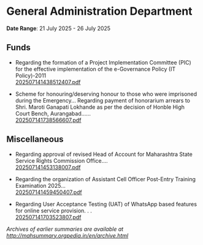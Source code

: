 # General Administration Department

**Date Range**: 21 July 2025 - 26 July 2025


## Funds
- Regarding the formation of a Project Implementation Committee (PIC) for the effective implementation of the e-Governance Policy (IT Policy)-2011\
  [202507141438512407.pdf](https://gr.maharashtra.gov.in/Site/Upload/Government%20Resolutions/English/202507141438512407....pdf)

- Scheme for honouring/deserving honour to those who were imprisoned during the Emergency... Regarding payment of honorarium arrears to Shri. Maroti Ganapati Lokhande as per the decision of Honble High Court Bench, Aurangabad......\
  [202507141738566607.pdf](https://gr.maharashtra.gov.in/Site/Upload/Government%20Resolutions/English/202507141738566607.pdf)

## Miscellaneous
- Regarding approval of revised Head of Account for Maharashtra State Service Rights Commission Office....\
  [202507141453138007.pdf](https://gr.maharashtra.gov.in/Site/Upload/Government%20Resolutions/English/202507141453138007.pdf)

- Regarding the organization of Assistant Cell Officer Post-Entry Training Examination 2025...\
  [202507141459450407.pdf](https://gr.maharashtra.gov.in/Site/Upload/Government%20Resolutions/English/202507141459450407.pdf)

- Regarding User Acceptance Testing (UAT) of WhatsApp based features for online service provision. . .\
  [202507141703523807.pdf](https://gr.maharashtra.gov.in/Site/Upload/Government%20Resolutions/English/202507141703523807.pdf)


*Archives of earlier summaries are available at http://mahsummary.orgpedia.in/en/archive.html*